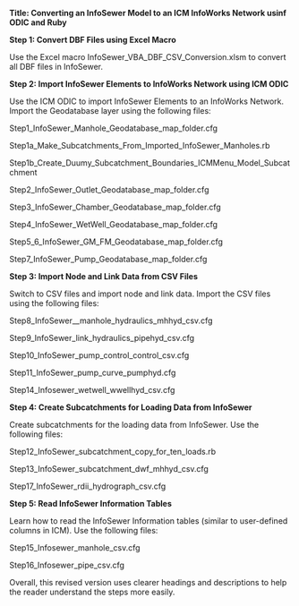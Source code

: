 **Title: Converting an InfoSewer Model to an ICM InfoWorks Network usinf ODIC and Ruby**

**Step 1: Convert DBF Files using Excel Macro**

Use the Excel macro InfoSewer_VBA_DBF_CSV_Conversion.xlsm to convert all DBF files in InfoSewer.

**Step 2: Import InfoSewer Elements to InfoWorks Network using ICM ODIC**

Use the ICM ODIC to import InfoSewer Elements to an InfoWorks Network. Import the Geodatabase layer using the following files:

Step1_InfoSewer_Manhole_Geodatabase_map_folder.cfg

Step1a_Make_Subcatchments_From_Imported_InfoSewer_Manholes.rb

Step1b_Create_Duumy_Subcatchment_Boundaries_ICMMenu_Model_Subcatchment

Step2_InfoSewer_Outlet_Geodatabase_map_folder.cfg

Step3_InfoSewer_Chamber_Geodatabase_map_folder.cfg

Step4_InfoSewer_WetWell_Geodatabase_map_folder.cfg

Step5_6\_InfoSewer_GM_FM_Geodatabase_map_folder.cfg

Step7_InfoSewer_Pump_Geodatabase_map_folder.cfg

**Step 3: Import Node and Link Data from CSV Files**

Switch to CSV files and import node and link data. Import the CSV files using the following files:

Step8_InfoSewer\_\_manhole_hydraulics_mhhyd_csv.cfg

Step9_InfoSewer_link_hydraulics_pipehyd_csv.cfg

Step10_InfoSewer_pump_control_control_csv.cfg

Step11_InfoSewer_pump_curve_pumphyd.cfg

Step14_Infosewer_wetwell_wwellhyd_csv.cfg

**Step 4: Create Subcatchments for Loading Data from InfoSewer**

Create subcatchments for the loading data from InfoSewer. Use the following files:

Step12_InfoSewer_subcatchment_copy_for_ten_loads.rb

Step13_InfoSewer_subcatchment_dwf_mhhyd_csv.cfg

Step17_InfoSewer_rdii_hydrograph_csv.cfg

**Step 5: Read InfoSewer Information Tables**

Learn how to read the InfoSewer Information tables (similar to user-defined columns in ICM). Use the following files:

Step15_Infosewer_manhole_csv.cfg

Step16_Infosewer_pipe_csv.cfg

Overall, this revised version uses clearer headings and descriptions to help the reader understand the steps more easily.
